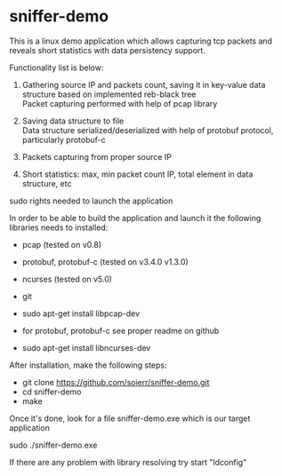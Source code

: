 # sniffer-demo

This is a linux demo application which allows capturing tcp packets and reveals short statistics with data persistency support. 

Functionality list is below:

1. Gathering source IP and packets count, saving it in key-value data structure based on implemented reb-black tree
   <br/>Packet capturing performed with help of pcap library

2. Saving data structure to file
   <br/>Data structure serialized/deserialized with help of protobuf protocol, particularly protobuf-c

3. Packets capturing from proper source IP

4. Short statistics: max, min packet count IP, total element in data structure, etc

sudo rights needed to launch the application

In order to be able to build the application and launch it the following libraries needs to installed:


- pcap                  (tested on v0.8)
- protobuf, protobuf-c  (tested on v3.4.0 v1.3.0)
- ncurses               (tested on v5.0)
- git


- sudo apt-get install libpcap-dev
- for protobuf, protobuf-c see proper readme on github
- sudo apt-get install libncurses-dev

After installation, make the following steps:

- git clone https://github.com/soierr/sniffer-demo.git
- cd sniffer-demo
- make

Once it's done, look for a file sniffer-demo.exe which is our target application

sudo ./sniffer-demo.exe

If there are any problem with library resolving try start "ldconfig"

